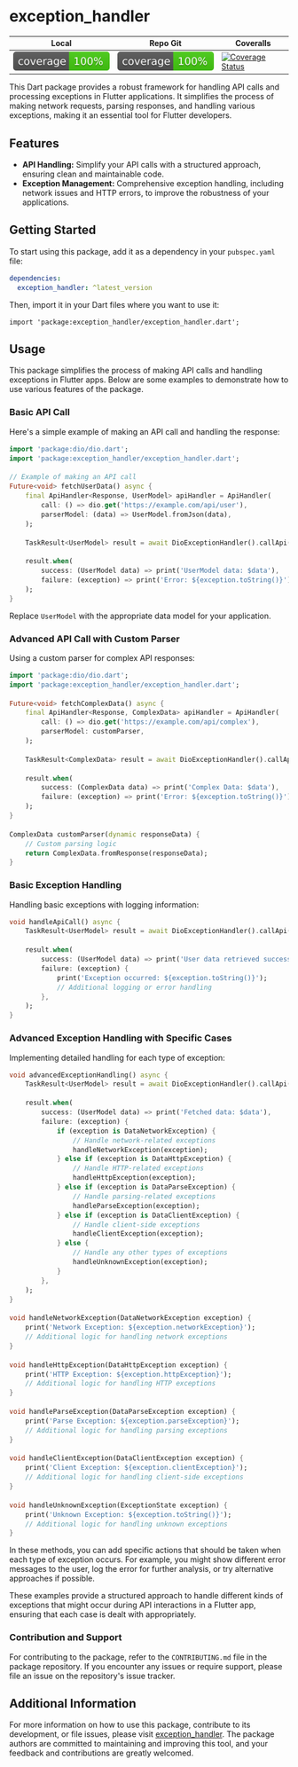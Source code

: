 # exception_handler

| Local | Repo Git | Coveralls |
| ----- | -------- | --------- |
| ![Coverage](./coverage_badge.svg) | ![Coverage](https://raw.githubusercontent.com/andgar2010/exception_handler/master/coverage_badge.svg?sanitize=true) | [![Coverage Status](https://coveralls.io/repos/github/andgar2010/exception_handler/badge.svg?branch=main)](https://coveralls.io/github/andgar2010/exception_handler?branch=main) |

This Dart package provides a robust framework for handling API calls and processing exceptions in Flutter applications.
It simplifies the process of making network requests, parsing responses, and handling various exceptions, making it an essential tool for Flutter developers.

## Features

- **API Handling:** Simplify your API calls with a structured approach, ensuring clean and maintainable code.
- **Exception Management:** Comprehensive exception handling, including network issues and HTTP errors, to improve the robustness of your applications.
<!-- - **Connectivity Plus Integration:** Utilize the Connectivity Plus package for reliable network status checking. -->
<!-- - **Custom Equatable Implementations:** Enhance the comparability of your objects with custom Equatable classes. -->

## Getting Started

To start using this package, add it as a dependency in your `pubspec.yaml` file:

```yaml
dependencies:
  exception_handler: ^latest_version
```

Then, import it in your Dart files where you want to use it:

```dartimport 'package:dio/dio.dart';
import 'package:exception_handler/exception_handler.dart';
```

## Usage

This package simplifies the process of making API calls and handling exceptions in Flutter apps.
Below are some examples to demonstrate how to use various features of the package.

### Basic API Call

Here's a simple example of making an API call and handling the response:

```dart
import 'package:dio/dio.dart';
import 'package:exception_handler/exception_handler.dart';

// Example of making an API call
Future<void> fetchUserData() async {
    final ApiHandler<Response, UserModel> apiHandler = ApiHandler(
        call: () => dio.get('https://example.com/api/user'),
        parserModel: (data) => UserModel.fromJson(data),
    );

    TaskResult<UserModel> result = await DioExceptionHandler().callApi(apiHandler);

    result.when(
        success: (UserModel data) => print('UserModel data: $data'),
        failure: (exception) => print('Error: ${exception.toString()}'),
    );
}
```

Replace `UserModel` with the appropriate data model for your application.

### Advanced API Call with Custom Parser

Using a custom parser for complex API responses:

```dart
import 'package:dio/dio.dart';
import 'package:exception_handler/exception_handler.dart';

Future<void> fetchComplexData() async {
    final ApiHandler<Response, ComplexData> apiHandler = ApiHandler(
        call: () => dio.get('https://example.com/api/complex'),
        parserModel: customParser,
    );

    TaskResult<ComplexData> result = await DioExceptionHandler().callApi(apiHandler);

    result.when(
        success: (ComplexData data) => print('Complex Data: $data'),
        failure: (exception) => print('Error: ${exception.toString()}'),
    );
}

ComplexData customParser(dynamic responseData) {
    // Custom parsing logic
    return ComplexData.fromResponse(responseData);
}
```

### Basic Exception Handling

Handling basic exceptions with logging information:

```dart
void handleApiCall() async {
    TaskResult<UserModel> result = await DioExceptionHandler().callApi(apiHandler);

    result.when(
        success: (UserModel data) => print('User data retrieved successfully: $data'),
        failure: (exception) {
            print('Exception occurred: ${exception.toString()}');
            // Additional logging or error handling
        },
    );
}
```

### Advanced Exception Handling with Specific Cases

Implementing detailed handling for each type of exception:

```dart
void advancedExceptionHandling() async {
    TaskResult<UserModel> result = await DioExceptionHandler().callApi(apiHandler);

    result.when(
        success: (UserModel data) => print('Fetched data: $data'),
        failure: (exception) {
            if (exception is DataNetworkException) {
                // Handle network-related exceptions
                handleNetworkException(exception);
            } else if (exception is DataHttpException) {
                // Handle HTTP-related exceptions
                handleHttpException(exception);
            } else if (exception is DataParseException) {
                // Handle parsing-related exceptions
                handleParseException(exception);
            } else if (exception is DataClientException) {
                // Handle client-side exceptions
                handleClientException(exception);
            } else {
                // Handle any other types of exceptions
                handleUnknownException(exception);
            }
        },
    );
}

void handleNetworkException(DataNetworkException exception) {
    print('Network Exception: ${exception.networkException}');
    // Additional logic for handling network exceptions
}

void handleHttpException(DataHttpException exception) {
    print('HTTP Exception: ${exception.httpException}');
    // Additional logic for handling HTTP exceptions
}

void handleParseException(DataParseException exception) {
    print('Parse Exception: ${exception.parseException}');
    // Additional logic for handling parsing exceptions
}

void handleClientException(DataClientException exception) {
    print('Client Exception: ${exception.clientException}');
    // Additional logic for handling client-side exceptions
}

void handleUnknownException(ExceptionState exception) {
    print('Unknown Exception: ${exception.toString()}');
    // Additional logic for handling unknown exceptions
}
```

In these methods, you can add specific actions that should be taken when each type of exception occurs.
For example, you might show different error messages to the user, log the error for further analysis, or try alternative approaches if possible.

These examples provide a structured approach to handle different kinds of exceptions that might occur during API interactions in a Flutter app, ensuring that each case is dealt with appropriately.

<!-- For more detailed and complex usage examples, please refer to the `/example` folder in this package. -->

### Contribution and Support

For contributing to the package, refer to the `CONTRIBUTING.md` file in the package repository. If you encounter any issues or require support, please file an issue on the repository's issue tracker.

## Additional Information

For more information on how to use this package, contribute to its development, or file issues, please visit [exception_handler](https://github.com/andgar2010/exception_handler). The package authors are committed to maintaining and improving this tool, and your feedback and contributions are greatly welcomed.
